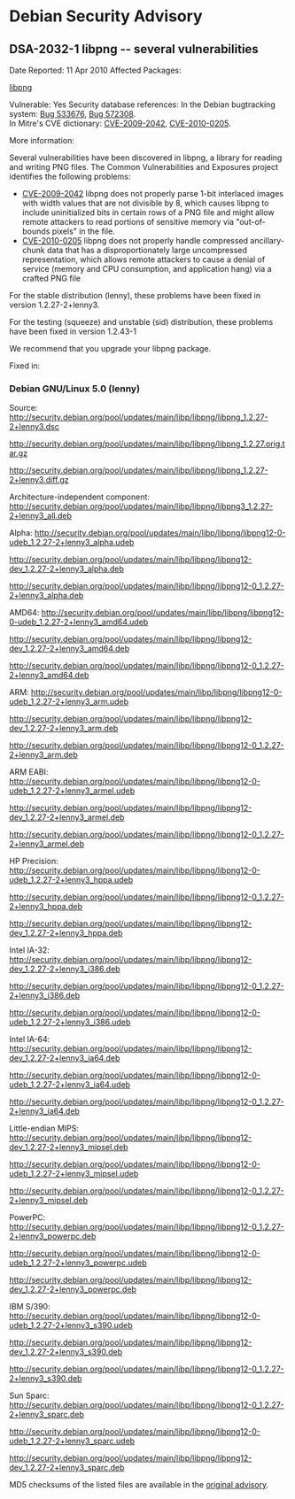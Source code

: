 
Debian Security Advisory
========================


DSA-2032-1 libpng -- several vulnerabilities
--------------------------------------------



Date Reported:
11 Apr 2010
Affected Packages:

[libpng](https://packages.debian.org/src:libpng)

Vulnerable:
Yes
Security database references:
In the Debian bugtracking system: [Bug 533676](https://bugs.debian.org/cgi-bin/bugreport.cgi?bug=533676), [Bug 572308](https://bugs.debian.org/cgi-bin/bugreport.cgi?bug=572308).  
In Mitre's CVE dictionary: [CVE-2009-2042](https://security-tracker.debian.org/tracker/CVE-2009-2042), [CVE-2010-0205](https://security-tracker.debian.org/tracker/CVE-2010-0205).  

More information:

Several vulnerabilities have been discovered in libpng, a library for
reading and writing PNG files. The Common Vulnerabilities and
Exposures project identifies the following problems:


* [CVE-2009-2042](https://security-tracker.debian.org/tracker/CVE-2009-2042)
libpng does not properly parse 1-bit interlaced images with width values
that are not divisible by 8, which causes libpng to include
uninitialized bits in certain rows of a PNG file and might allow remote
attackers to read portions of sensitive memory via "out-of-bounds
pixels" in the file.
* [CVE-2010-0205](https://security-tracker.debian.org/tracker/CVE-2010-0205)
libpng does not properly handle compressed ancillary-chunk data that has
a disproportionately large uncompressed representation, which allows
remote attackers to cause a denial of service (memory and CPU
consumption, and application hang) via a crafted PNG file


For the stable distribution (lenny), these problems have been fixed in
version 1.2.27-2+lenny3.


For the testing (squeeze) and unstable (sid) distribution, these
problems have been fixed in version 1.2.43-1


We recommend that you upgrade your libpng package.



Fixed in:

### Debian GNU/Linux 5.0 (lenny)



Source:
 <http://security.debian.org/pool/updates/main/libp/libpng/libpng_1.2.27-2+lenny3.dsc>  

<http://security.debian.org/pool/updates/main/libp/libpng/libpng_1.2.27.orig.tar.gz>  

<http://security.debian.org/pool/updates/main/libp/libpng/libpng_1.2.27-2+lenny3.diff.gz>  

Architecture-independent component:
 <http://security.debian.org/pool/updates/main/libp/libpng/libpng3_1.2.27-2+lenny3_all.deb>  

Alpha:
 <http://security.debian.org/pool/updates/main/libp/libpng/libpng12-0-udeb_1.2.27-2+lenny3_alpha.udeb>  

<http://security.debian.org/pool/updates/main/libp/libpng/libpng12-dev_1.2.27-2+lenny3_alpha.deb>  

<http://security.debian.org/pool/updates/main/libp/libpng/libpng12-0_1.2.27-2+lenny3_alpha.deb>  

AMD64:
 <http://security.debian.org/pool/updates/main/libp/libpng/libpng12-0-udeb_1.2.27-2+lenny3_amd64.udeb>  

<http://security.debian.org/pool/updates/main/libp/libpng/libpng12-dev_1.2.27-2+lenny3_amd64.deb>  

<http://security.debian.org/pool/updates/main/libp/libpng/libpng12-0_1.2.27-2+lenny3_amd64.deb>  

ARM:
 <http://security.debian.org/pool/updates/main/libp/libpng/libpng12-0-udeb_1.2.27-2+lenny3_arm.udeb>  

<http://security.debian.org/pool/updates/main/libp/libpng/libpng12-dev_1.2.27-2+lenny3_arm.deb>  

<http://security.debian.org/pool/updates/main/libp/libpng/libpng12-0_1.2.27-2+lenny3_arm.deb>  

ARM EABI:
 <http://security.debian.org/pool/updates/main/libp/libpng/libpng12-0-udeb_1.2.27-2+lenny3_armel.udeb>  

<http://security.debian.org/pool/updates/main/libp/libpng/libpng12-dev_1.2.27-2+lenny3_armel.deb>  

<http://security.debian.org/pool/updates/main/libp/libpng/libpng12-0_1.2.27-2+lenny3_armel.deb>  

HP Precision:
 <http://security.debian.org/pool/updates/main/libp/libpng/libpng12-0-udeb_1.2.27-2+lenny3_hppa.udeb>  

<http://security.debian.org/pool/updates/main/libp/libpng/libpng12-0_1.2.27-2+lenny3_hppa.deb>  

<http://security.debian.org/pool/updates/main/libp/libpng/libpng12-dev_1.2.27-2+lenny3_hppa.deb>  

Intel IA-32:
 <http://security.debian.org/pool/updates/main/libp/libpng/libpng12-dev_1.2.27-2+lenny3_i386.deb>  

<http://security.debian.org/pool/updates/main/libp/libpng/libpng12-0_1.2.27-2+lenny3_i386.deb>  

<http://security.debian.org/pool/updates/main/libp/libpng/libpng12-0-udeb_1.2.27-2+lenny3_i386.udeb>  

Intel IA-64:
 <http://security.debian.org/pool/updates/main/libp/libpng/libpng12-dev_1.2.27-2+lenny3_ia64.deb>  

<http://security.debian.org/pool/updates/main/libp/libpng/libpng12-0-udeb_1.2.27-2+lenny3_ia64.udeb>  

<http://security.debian.org/pool/updates/main/libp/libpng/libpng12-0_1.2.27-2+lenny3_ia64.deb>  

Little-endian MIPS:
 <http://security.debian.org/pool/updates/main/libp/libpng/libpng12-dev_1.2.27-2+lenny3_mipsel.deb>  

<http://security.debian.org/pool/updates/main/libp/libpng/libpng12-0-udeb_1.2.27-2+lenny3_mipsel.udeb>  

<http://security.debian.org/pool/updates/main/libp/libpng/libpng12-0_1.2.27-2+lenny3_mipsel.deb>  

PowerPC:
 <http://security.debian.org/pool/updates/main/libp/libpng/libpng12-0_1.2.27-2+lenny3_powerpc.deb>  

<http://security.debian.org/pool/updates/main/libp/libpng/libpng12-0-udeb_1.2.27-2+lenny3_powerpc.udeb>  

<http://security.debian.org/pool/updates/main/libp/libpng/libpng12-dev_1.2.27-2+lenny3_powerpc.deb>  

IBM S/390:
 <http://security.debian.org/pool/updates/main/libp/libpng/libpng12-0-udeb_1.2.27-2+lenny3_s390.udeb>  

<http://security.debian.org/pool/updates/main/libp/libpng/libpng12-dev_1.2.27-2+lenny3_s390.deb>  

<http://security.debian.org/pool/updates/main/libp/libpng/libpng12-0_1.2.27-2+lenny3_s390.deb>  

Sun Sparc:
 <http://security.debian.org/pool/updates/main/libp/libpng/libpng12-0_1.2.27-2+lenny3_sparc.deb>  

<http://security.debian.org/pool/updates/main/libp/libpng/libpng12-0-udeb_1.2.27-2+lenny3_sparc.udeb>  

<http://security.debian.org/pool/updates/main/libp/libpng/libpng12-dev_1.2.27-2+lenny3_sparc.deb>  


MD5 checksums of the listed files are available in the [original advisory](https://lists.debian.org/debian-security-announce/2010/msg00072.html).





